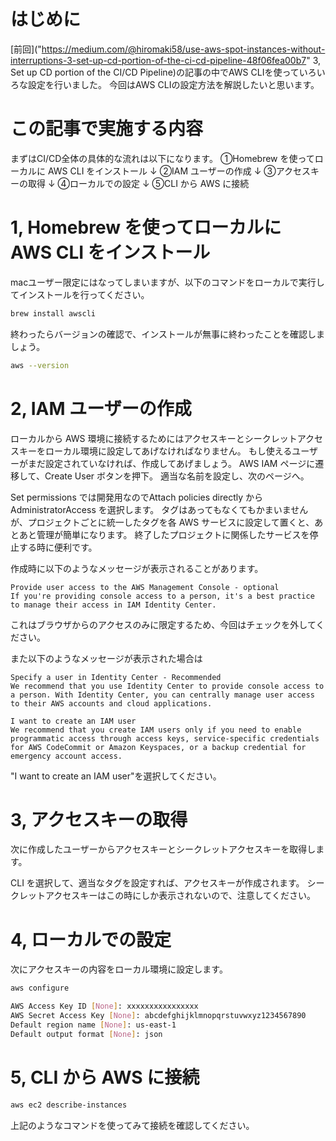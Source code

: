 # はじめに
[前回]("https://medium.com/@hiromaki58/use-aws-spot-instances-without-interruptions-3-set-up-cd-portion-of-the-ci-cd-pipeline-48f06fea00b7" 3, Set up CD portion of the CI/CD Pipeline)の記事の中でAWS CLIを使っていろいろな設定を行いました。
今回はAWS CLIの設定方法を解説したいと思います。
# この記事で実施する内容
まずはCI/CD全体の具体的な流れは以下になります。
①Homebrew を使ってローカルに AWS CLI をインストール
   ↓
②IAM ユーザーの作成
   ↓
③アクセスキーの取得
   ↓
④ローカルでの設定
   ↓
⑤CLI から AWS に接続
# 1, Homebrew を使ってローカルに AWS CLI をインストール
macユーザー限定にはなってしまいますが、以下のコマンドをローカルで実行してインストールを行ってください。
```bash
brew install awscli
```
終わったらバージョンの確認で、インストールが無事に終わったことを確認しましょう。
```bash
aws --version
```
# 2, IAM ユーザーの作成
ローカルから AWS 環境に接続するためにはアクセスキーとシークレットアクセスキーをローカル環境に設定してあげなければなりません。
もし使えるユーザーがまだ設定されていなければ、作成してあげましょう。
AWS IAM ページに遷移して、Create User ボタンを押下。
適当な名前を設定し、次のページへ。

Set permissions では開発用なのでAttach policies directly から AdministratorAccess を選択します。
タグはあってもなくてもかまいませんが、プロジェクトごとに統一したタグを各 AWS サービスに設定して置くと、あとあと管理が簡単になります。
終了したプロジェクトに関係したサービスを停止する時に便利です。

作成時に以下のようなメッセージが表示されることがあります。
```
Provide user access to the AWS Management Console - optional
If you're providing console access to a person, it's a best practice to manage their access in IAM Identity Center.
```
これはブラウザからのアクセスのみに限定するため、今回はチェックを外してください。

また以下のようなメッセージが表示された場合は
```
Specify a user in Identity Center - Recommended
We recommend that you use Identity Center to provide console access to a person. With Identity Center, you can centrally manage user access to their AWS accounts and cloud applications.

I want to create an IAM user
We recommend that you create IAM users only if you need to enable programmatic access through access keys, service-specific credentials for AWS CodeCommit or Amazon Keyspaces, or a backup credential for emergency account access.
```
"I want to create an IAM user"を選択してください。
# 3, アクセスキーの取得
次に作成したユーザーからアクセスキーとシークレットアクセスキーを取得します。

CLI を選択して、適当なタグを設定すれば、アクセスキーが作成されます。
シークレットアクセスキーはこの時にしか表示されないので、注意してください。
# 4, ローカルでの設定
次にアクセスキーの内容をローカル環境に設定します。
```bash
aws configure
```
```bash
AWS Access Key ID [None]: xxxxxxxxxxxxxxxx
AWS Secret Access Key [None]: abcdefghijklmnopqrstuvwxyz1234567890
Default region name [None]: us-east-1
Default output format [None]: json
```
# 5, CLI から AWS に接続
```bash
aws ec2 describe-instances
```
上記のようなコマンドを使ってみて接続を確認してください。
